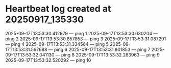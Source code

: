 # Heartbeat log created at 20250917_135330
2025-09-17T13:53:30.412979 — ping 1
2025-09-17T13:53:30.630204 — ping 2
2025-09-17T13:53:30.857853 — ping 3
2025-09-17T13:53:31.087291 — ping 4
2025-09-17T13:53:31.334564 — ping 5
2025-09-17T13:53:31.567688 — ping 6
2025-09-17T13:53:31.801853 — ping 7
2025-09-17T13:53:32.041130 — ping 8
2025-09-17T13:53:32.283963 — ping 9
2025-09-17T13:53:32.520292 — ping 10
